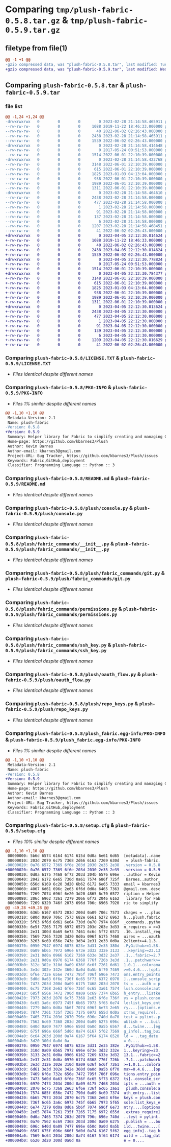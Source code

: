 # Comparing `tmp/plush-fabric-0.5.8.tar.gz` & `tmp/plush-fabric-0.5.9.tar.gz`

## filetype from file(1)

```diff
@@ -1 +1 @@
-gzip compressed data, was "plush-fabric-0.5.8.tar", last modified: Tue Feb 28 21:14:58 2023, max compression
+gzip compressed data, was "plush-fabric-0.5.9.tar", last modified: Wed Apr  5 22:12:30 2023, max compression
```

## Comparing `plush-fabric-0.5.8.tar` & `plush-fabric-0.5.9.tar`

### file list

```diff
@@ -1,24 +1,24 @@
-drwxrwxrwx   0        0        0        0 2023-02-28 21:14:58.465911 plush-fabric-0.5.8/
--rw-rw-rw-   0        0        0     1088 2019-11-22 18:46:33.000000 plush-fabric-0.5.8/LICENSE.TXT
--rw-rw-rw-   0        0        0       40 2022-06-02 02:26:43.000000 plush-fabric-0.5.8/MANIFEST.in
--rw-rw-rw-   0        0        0     2438 2023-02-28 21:14:58.465911 plush-fabric-0.5.8/PKG-INFO
--rw-rw-rw-   0        0        0     1539 2022-06-02 02:26:43.000000 plush-fabric-0.5.8/README.md
-drwxrwxrwx   0        0        0        0 2023-02-28 21:14:58.414648 plush-fabric-0.5.8/plush/
--rw-rw-rw-   0        0        0        0 2017-05-24 00:51:53.000000 plush-fabric-0.5.8/plush/__init__.py
--rw-rw-rw-   0        0        0     1514 2022-06-01 22:10:39.000000 plush-fabric-0.5.8/plush/console.py
-drwxrwxrwx   0        0        0        0 2023-02-28 21:14:58.422768 plush-fabric-0.5.8/plush/fabric_commands/
--rw-rw-rw-   0        0        0     3148 2022-06-01 22:10:39.000000 plush-fabric-0.5.8/plush/fabric_commands/__init__.py
--rw-rw-rw-   0        0        0      615 2022-06-01 22:10:39.000000 plush-fabric-0.5.8/plush/fabric_commands/git.py
--rw-rw-rw-   0        0        0     1825 2023-01-03 04:13:04.000000 plush-fabric-0.5.8/plush/fabric_commands/permissions.py
--rw-rw-rw-   0        0        0      938 2022-06-01 22:10:39.000000 plush-fabric-0.5.8/plush/fabric_commands/ssh_key.py
--rw-rw-rw-   0        0        0     1989 2022-06-01 22:10:39.000000 plush-fabric-0.5.8/plush/oauth_flow.py
--rw-rw-rw-   0        0        0     1311 2022-06-01 22:10:39.000000 plush-fabric-0.5.8/plush/repo_keys.py
-drwxrwxrwx   0        0        0        0 2023-02-28 21:14:58.464610 plush-fabric-0.5.8/plush_fabric.egg-info/
--rw-rw-rw-   0        0        0     2438 2023-02-28 21:14:58.000000 plush-fabric-0.5.8/plush_fabric.egg-info/PKG-INFO
--rw-rw-rw-   0        0        0      477 2023-02-28 21:14:58.000000 plush-fabric-0.5.8/plush_fabric.egg-info/SOURCES.txt
--rw-rw-rw-   0        0        0        1 2023-02-28 21:14:58.000000 plush-fabric-0.5.8/plush_fabric.egg-info/dependency_links.txt
--rw-rw-rw-   0        0        0       91 2023-02-28 21:14:58.000000 plush-fabric-0.5.8/plush_fabric.egg-info/entry_points.txt
--rw-rw-rw-   0        0        0      137 2023-02-28 21:14:58.000000 plush-fabric-0.5.8/plush_fabric.egg-info/requires.txt
--rw-rw-rw-   0        0        0        6 2023-02-28 21:14:58.000000 plush-fabric-0.5.8/plush_fabric.egg-info/top_level.txt
--rw-rw-rw-   0        0        0     1207 2023-02-28 21:14:58.468451 plush-fabric-0.5.8/setup.cfg
--rw-rw-rw-   0        0        0       41 2022-06-02 02:26:43.000000 plush-fabric-0.5.8/setup.py
+drwxrwxrwx   0        0        0        0 2023-04-05 22:12:30.814624 plush-fabric-0.5.9/
+-rw-rw-rw-   0        0        0     1088 2019-11-22 18:46:33.000000 plush-fabric-0.5.9/LICENSE.TXT
+-rw-rw-rw-   0        0        0       40 2022-06-02 02:26:43.000000 plush-fabric-0.5.9/MANIFEST.in
+-rw-rw-rw-   0        0        0     2438 2023-04-05 22:12:30.814624 plush-fabric-0.5.9/PKG-INFO
+-rw-rw-rw-   0        0        0     1539 2022-06-02 02:26:43.000000 plush-fabric-0.5.9/README.md
+drwxrwxrwx   0        0        0        0 2023-04-05 22:12:30.778824 plush-fabric-0.5.9/plush/
+-rw-rw-rw-   0        0        0        0 2017-05-24 00:51:53.000000 plush-fabric-0.5.9/plush/__init__.py
+-rw-rw-rw-   0        0        0     1514 2022-06-01 22:10:39.000000 plush-fabric-0.5.9/plush/console.py
+drwxrwxrwx   0        0        0        0 2023-04-05 22:12:30.784377 plush-fabric-0.5.9/plush/fabric_commands/
+-rw-rw-rw-   0        0        0     3148 2022-06-01 22:10:39.000000 plush-fabric-0.5.9/plush/fabric_commands/__init__.py
+-rw-rw-rw-   0        0        0      615 2022-06-01 22:10:39.000000 plush-fabric-0.5.9/plush/fabric_commands/git.py
+-rw-rw-rw-   0        0        0     1825 2023-01-03 04:13:04.000000 plush-fabric-0.5.9/plush/fabric_commands/permissions.py
+-rw-rw-rw-   0        0        0      938 2022-06-01 22:10:39.000000 plush-fabric-0.5.9/plush/fabric_commands/ssh_key.py
+-rw-rw-rw-   0        0        0     1989 2022-06-01 22:10:39.000000 plush-fabric-0.5.9/plush/oauth_flow.py
+-rw-rw-rw-   0        0        0     1311 2022-06-01 22:10:39.000000 plush-fabric-0.5.9/plush/repo_keys.py
+drwxrwxrwx   0        0        0        0 2023-04-05 22:12:30.813624 plush-fabric-0.5.9/plush_fabric.egg-info/
+-rw-rw-rw-   0        0        0     2438 2023-04-05 22:12:30.000000 plush-fabric-0.5.9/plush_fabric.egg-info/PKG-INFO
+-rw-rw-rw-   0        0        0      477 2023-04-05 22:12:30.000000 plush-fabric-0.5.9/plush_fabric.egg-info/SOURCES.txt
+-rw-rw-rw-   0        0        0        1 2023-04-05 22:12:30.000000 plush-fabric-0.5.9/plush_fabric.egg-info/dependency_links.txt
+-rw-rw-rw-   0        0        0       91 2023-04-05 22:12:30.000000 plush-fabric-0.5.9/plush_fabric.egg-info/entry_points.txt
+-rw-rw-rw-   0        0        0      139 2023-04-05 22:12:30.000000 plush-fabric-0.5.9/plush_fabric.egg-info/requires.txt
+-rw-rw-rw-   0        0        0        6 2023-04-05 22:12:30.000000 plush-fabric-0.5.9/plush_fabric.egg-info/top_level.txt
+-rw-rw-rw-   0        0        0     1209 2023-04-05 22:12:30.816629 plush-fabric-0.5.9/setup.cfg
+-rw-rw-rw-   0        0        0       41 2022-06-02 02:26:43.000000 plush-fabric-0.5.9/setup.py
```

### Comparing `plush-fabric-0.5.8/LICENSE.TXT` & `plush-fabric-0.5.9/LICENSE.TXT`

 * *Files identical despite different names*

### Comparing `plush-fabric-0.5.8/PKG-INFO` & `plush-fabric-0.5.9/PKG-INFO`

 * *Files 1% similar despite different names*

```diff
@@ -1,10 +1,10 @@
 Metadata-Version: 2.1
 Name: plush-fabric
-Version: 0.5.8
+Version: 0.5.9
 Summary: Helper library for Fabric to simplify creating and managing GitHub deploy keys when deploying GitHub-hosted repositories
 Home-page: https://github.com/kbarnes3/Plush
 Author: Kevin Barnes
 Author-email: kbarnes3@gmail.com
 Project-URL: Bug Tracker, https://github.com/kbarnes3/Plush/issues
 Keywords: Fabric,GitHub,deployment
 Classifier: Programming Language :: Python :: 3
```

### Comparing `plush-fabric-0.5.8/README.md` & `plush-fabric-0.5.9/README.md`

 * *Files identical despite different names*

### Comparing `plush-fabric-0.5.8/plush/console.py` & `plush-fabric-0.5.9/plush/console.py`

 * *Files identical despite different names*

### Comparing `plush-fabric-0.5.8/plush/fabric_commands/__init__.py` & `plush-fabric-0.5.9/plush/fabric_commands/__init__.py`

 * *Files identical despite different names*

### Comparing `plush-fabric-0.5.8/plush/fabric_commands/git.py` & `plush-fabric-0.5.9/plush/fabric_commands/git.py`

 * *Files identical despite different names*

### Comparing `plush-fabric-0.5.8/plush/fabric_commands/permissions.py` & `plush-fabric-0.5.9/plush/fabric_commands/permissions.py`

 * *Files identical despite different names*

### Comparing `plush-fabric-0.5.8/plush/fabric_commands/ssh_key.py` & `plush-fabric-0.5.9/plush/fabric_commands/ssh_key.py`

 * *Files identical despite different names*

### Comparing `plush-fabric-0.5.8/plush/oauth_flow.py` & `plush-fabric-0.5.9/plush/oauth_flow.py`

 * *Files identical despite different names*

### Comparing `plush-fabric-0.5.8/plush/repo_keys.py` & `plush-fabric-0.5.9/plush/repo_keys.py`

 * *Files identical despite different names*

### Comparing `plush-fabric-0.5.8/plush_fabric.egg-info/PKG-INFO` & `plush-fabric-0.5.9/plush_fabric.egg-info/PKG-INFO`

 * *Files 1% similar despite different names*

```diff
@@ -1,10 +1,10 @@
 Metadata-Version: 2.1
 Name: plush-fabric
-Version: 0.5.8
+Version: 0.5.9
 Summary: Helper library for Fabric to simplify creating and managing GitHub deploy keys when deploying GitHub-hosted repositories
 Home-page: https://github.com/kbarnes3/Plush
 Author: Kevin Barnes
 Author-email: kbarnes3@gmail.com
 Project-URL: Bug Tracker, https://github.com/kbarnes3/Plush/issues
 Keywords: Fabric,GitHub,deployment
 Classifier: Programming Language :: Python :: 3
```

### Comparing `plush-fabric-0.5.8/setup.cfg` & `plush-fabric-0.5.9/setup.cfg`

 * *Files 10% similar despite different names*

```diff
@@ -1,10 +1,10 @@
 00000000: 5b6d 6574 6164 6174 615d 0d0a 6e61 6d65  [metadata]..name
 00000010: 203d 2070 6c75 7368 2d66 6162 7269 630d   = plush-fabric.
-00000020: 0a76 6572 7369 6f6e 203d 2030 2e35 2e38  .version = 0.5.8
+00000020: 0a76 6572 7369 6f6e 203d 2030 2e35 2e39  .version = 0.5.9
 00000030: 0d0a 6175 7468 6f72 203d 204b 6576 696e  ..author = Kevin
 00000040: 2042 6172 6e65 730d 0a61 7574 686f 725f   Barnes..author_
 00000050: 656d 6169 6c20 3d20 6b62 6172 6e65 7333  email = kbarnes3
 00000060: 4067 6d61 696c 2e63 6f6d 0d0a 6465 7363  @gmail.com..desc
 00000070: 7269 7074 696f 6e20 3d20 4865 6c70 6572  ription = Helper
 00000080: 206c 6962 7261 7279 2066 6f72 2046 6162   library for Fab
 00000090: 7269 6320 746f 2073 696d 706c 6966 7920  ric to simplify 
@@ -49,28 +49,28 @@
 00000300: 636b 6167 6573 203d 200d 0a09 706c 7573  ckages = ...plus
 00000310: 680d 0a09 706c 7573 682e 6661 6272 6963  h...plush.fabric
 00000320: 5f63 6f6d 6d61 6e64 730d 0a70 7974 686f  _commands..pytho
 00000330: 6e5f 7265 7175 6972 6573 203d 203e 3d33  n_requires = >=3
 00000340: 2e31 300d 0a69 6e73 7461 6c6c 5f72 6571  .10..install_req
 00000350: 7569 7265 7320 3d20 0d0a 096f 6175 7468  uires = ...oauth
 00000360: 3263 6c69 656e 743e 3d34 2e31 2e33 0d0a  2client>=4.1.3..
-00000370: 0950 7947 6974 6875 623e 3d31 2e35 380d  .PyGithub>=1.58.
-00000380: 0a09 6b65 7972 696e 673e 3d32 332e 3133  ..keyring>=23.13
-00000390: 2e31 0d0a 0966 6162 7269 633e 3d32 2e37  .1...fabric>=2.7
-000003a0: 2e31 0d0a 0970 6174 6368 776f 726b 3e3d  .1...patchwork>=
-000003b0: 312e 302e 310d 0a09 636f 6c6f 7261 6d61  1.0.1...colorama
-000003c0: 3e3d 302e 342e 360d 0a0d 0a5b 6f70 7469  >=0.4.6....[opti
-000003d0: 6f6e 732e 656e 7472 795f 706f 696e 7473  ons.entry_points
-000003e0: 5d0d 0a63 6f6e 736f 6c65 5f73 6372 6970  ]..console_scrip
-000003f0: 7473 203d 200d 0a09 6175 7468 203d 2070  ts = ...auth = p
-00000400: 6c75 7368 2e63 6f6e 736f 6c65 3a61 7574  lush.console:aut
-00000410: 685f 656e 7472 790d 0a09 6c69 7374 6b65  h_entry...listke
-00000420: 7973 203d 2070 6c75 7368 2e63 6f6e 736f  ys = plush.conso
-00000430: 6c65 3a6c 6973 745f 6b65 7973 5f65 6e74  le:list_keys_ent
-00000440: 7279 0d0a 0d0a 5b6f 7074 696f 6e73 2e65  ry....[options.e
-00000450: 7874 7261 735f 7265 7175 6972 655d 0d0a  xtras_require]..
-00000460: 7465 7374 203d 2070 796c 696e 740d 0a70  test = pylint..p
-00000470: 7562 6c69 7368 203d 200d 0a09 6275 696c  ublish = ...buil
-00000480: 640d 0a09 7477 696e 650d 0a0d 0a5b 6567  d...twine....[eg
-00000490: 675f 696e 666f 5d0d 0a74 6167 5f62 7569  g_info]..tag_bui
-000004a0: 6c64 203d 200d 0a74 6167 5f64 6174 6520  ld = ..tag_date 
-000004b0: 3d20 300d 0a0d 0a                        = 0....
+00000370: 0950 7947 6974 6875 623e 3d31 2e35 382e  .PyGithub>=1.58.
+00000380: 310d 0a09 6b65 7972 696e 673e 3d32 332e  1...keyring>=23.
+00000390: 3133 2e31 0d0a 0966 6162 7269 633e 3d32  13.1...fabric>=2
+000003a0: 2e37 2e31 0d0a 0970 6174 6368 776f 726b  .7.1...patchwork
+000003b0: 3e3d 312e 302e 310d 0a09 636f 6c6f 7261  >=1.0.1...colora
+000003c0: 6d61 3e3d 302e 342e 360d 0a0d 0a5b 6f70  ma>=0.4.6....[op
+000003d0: 7469 6f6e 732e 656e 7472 795f 706f 696e  tions.entry_poin
+000003e0: 7473 5d0d 0a63 6f6e 736f 6c65 5f73 6372  ts]..console_scr
+000003f0: 6970 7473 203d 200d 0a09 6175 7468 203d  ipts = ...auth =
+00000400: 2070 6c75 7368 2e63 6f6e 736f 6c65 3a61   plush.console:a
+00000410: 7574 685f 656e 7472 790d 0a09 6c69 7374  uth_entry...list
+00000420: 6b65 7973 203d 2070 6c75 7368 2e63 6f6e  keys = plush.con
+00000430: 736f 6c65 3a6c 6973 745f 6b65 7973 5f65  sole:list_keys_e
+00000440: 6e74 7279 0d0a 0d0a 5b6f 7074 696f 6e73  ntry....[options
+00000450: 2e65 7874 7261 735f 7265 7175 6972 655d  .extras_require]
+00000460: 0d0a 7465 7374 203d 2070 796c 696e 740d  ..test = pylint.
+00000470: 0a70 7562 6c69 7368 203d 200d 0a09 6275  .publish = ...bu
+00000480: 696c 640d 0a09 7477 696e 650d 0a0d 0a5b  ild...twine....[
+00000490: 6567 675f 696e 666f 5d0d 0a74 6167 5f62  egg_info]..tag_b
+000004a0: 7569 6c64 203d 200d 0a74 6167 5f64 6174  uild = ..tag_dat
+000004b0: 6520 3d20 300d 0a0d 0a                   e = 0....
```

